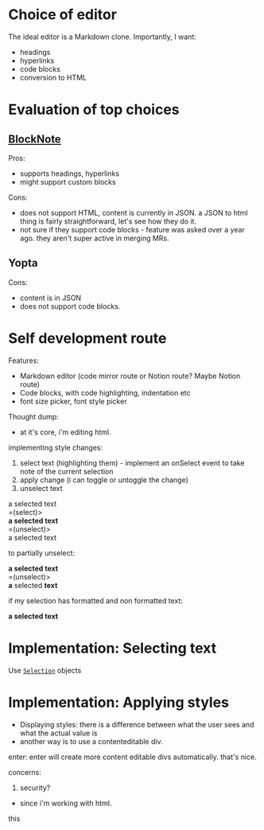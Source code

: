 # Choice of editor

The ideal editor is a Markdown clone. Importantly, I want:
- headings
- hyperlinks
- code blocks
- conversion to HTML

# Evaluation of top choices

## [BlockNote](https://github.com/TypeCellOS/BlockNote)

Pros:
- supports headings, hyperlinks
- might support custom blocks

Cons:
- does not support HTML, content is currently in JSON. a JSON to html thing is fairly straightforward, let's see how they do it. 
- not sure if they support code blocks - feature was asked over a year ago. they aren't super active in merging MRs.

## Yopta

Cons:
- content is in JSON
- does not support code blocks.

# Self development route

Features:
- Markdown editor (code mirror route or Notion route? Maybe Notion route)
- Code blocks, with code highlighting, indentation etc
- font size picker, font style picker


Thought dump:

- at it's core, i'm editing html.

implementing style changes:
1. select text (highlighting them) - implement an onSelect event to take note of the current selection
2. apply change (i can toggle or untoggle the change)
3. unselect text


<div>a selected text</div> =(select)> <div><b>a selected text</b></div> =(unselect)> <div>a selected text</div>

to partially unselect:

<div><b>a selected text</b></div> =(unselect)> <div><b>a</b> selected <b>text</b></div>

if my selection has formatted and non formatted text:

<div><b>a selected text</b></div>

# Implementation: Selecting text

Use [`Selection`](https://developer.mozilla.org/en-US/docs/Web/API/Selection) objects

# Implementation: Applying styles

- Displaying styles: there is a difference between what the user sees and what the actual value is
- another way is to use a contenteditable div.


enter: enter will create more content editable divs automatically. that's nice.

concerns:
1. security?
- since i'm working with html.

this